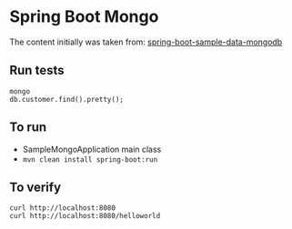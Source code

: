 Spring Boot Mongo
============================================
The content initially was taken from:
[spring-boot-sample-data-mongodb](https://github.com/spring-projects/spring-boot/tree/master/spring-boot-samples/spring-boot-sample-data-mongodb)



Run tests
---------
```
mongo
db.customer.find().pretty();
```


To run
------
* SampleMongoApplication main class
* `mvn clean install spring-boot:run`


To verify
---------
```
curl http://localhost:8080
curl http://localhost:8080/helloworld
```

